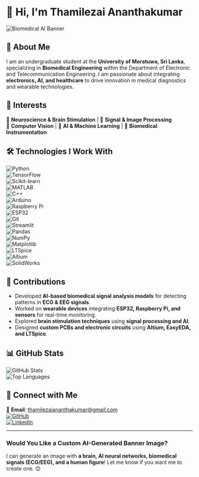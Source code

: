 # 👋 Hi, I'm Thamilezai Ananthakumar  

![Biomedical AI Banner](https://your-image-url.com)  

## 🧠 About Me  
I am an undergraduate student at the **University of Moratuwa, Sri Lanka**, specializing in **Biomedical Engineering** within the Department of Electronic and Telecommunication Engineering. I am passionate about integrating **electronics, AI, and healthcare** to drive innovation in medical diagnostics and wearable technologies.  

## 🌟 Interests  
🧠 **Neuroscience & Brain Stimulation** | 📡 **Signal & Image Processing**  
👀 **Computer Vision** | 🤖 **AI & Machine Learning** | 🏥 **Biomedical Instrumentation**  

## 🛠 Technologies I Work With  
![Python](https://img.shields.io/badge/-Python-3776AB?style=for-the-badge&logo=python&logoColor=white)  
![TensorFlow](https://img.shields.io/badge/-TensorFlow-FF6F00?style=for-the-badge&logo=tensorflow&logoColor=white)  
![Scikit-learn](https://img.shields.io/badge/-ScikitLearn-F7931E?style=for-the-badge&logo=scikitlearn&logoColor=white)  
![MATLAB](https://img.shields.io/badge/-MATLAB-0076A8?style=for-the-badge&logo=mathworks&logoColor=white)  
![C++](https://img.shields.io/badge/-C++-00599C?style=for-the-badge&logo=c%2B%2B&logoColor=white)  
![Arduino](https://img.shields.io/badge/-Arduino-00979D?style=for-the-badge&logo=arduino&logoColor=white)  
![Raspberry Pi](https://img.shields.io/badge/-RaspberryPi-A22846?style=for-the-badge&logo=raspberrypi&logoColor=white)  
![ESP32](https://img.shields.io/badge/-ESP32-000000?style=for-the-badge&logo=espressif&logoColor=white)  
![Git](https://img.shields.io/badge/-Git-F05032?style=for-the-badge&logo=git&logoColor=white)  
![Streamlit](https://img.shields.io/badge/-Streamlit-FF4B4B?style=for-the-badge&logo=streamlit&logoColor=white)  
![Pandas](https://img.shields.io/badge/-Pandas-150458?style=for-the-badge&logo=pandas&logoColor=white)  
![NumPy](https://img.shields.io/badge/-NumPy-013243?style=for-the-badge&logo=numpy&logoColor=white)  
![Matplotlib](https://img.shields.io/badge/-Matplotlib-11557C?style=for-the-badge&logo=python&logoColor=white)  
![LTSpice](https://img.shields.io/badge/-LTSpice-FF9E0F?style=for-the-badge)  
![Altium](https://img.shields.io/badge/-AltiumDesigner-0085CA?style=for-the-badge)  
![SolidWorks](https://img.shields.io/badge/-SolidWorks-E2231A?style=for-the-badge&logo=solidworks&logoColor=white)  

## 📌 Contributions  
- Developed **AI-based biomedical signal analysis models** for detecting patterns in **ECG & EEG signals**.  
- Worked on **wearable devices** integrating **ESP32, Raspberry Pi, and sensors** for real-time monitoring.  
- Explored **brain stimulation techniques** using **signal processing and AI**.  
- Designed **custom PCBs and electronic circuits** using **Altium, EasyEDA, and LTSpice**.  

## 📊 GitHub Stats  
![GitHub Stats](https://github-readme-stats.vercel.app/api?username=ThamilezaiAnanthakumar&show_icons=true&theme=radical)  
![Top Languages](https://github-readme-stats.vercel.app/api/top-langs/?username=ThamilezaiAnanthakumar&layout=compact&theme=radical)  

## 🚀 Connect with Me  
📧 **Email**: [thamilezaiananthakumar@gmail.com](mailto:thamilezaiananthakumar@gmail.com)  
[![GitHub](https://img.shields.io/badge/GitHub-%23121011.svg?style=for-the-badge&logo=github&logoColor=white)](https://github.com/ThamilezaiAnanthakumar)  
[![LinkedIn](https://img.shields.io/badge/LinkedIn-%230A66C2.svg?style=for-the-badge&logo=linkedin&logoColor=white)](https://www.linkedin.com/in/your-profile/)  

---

### **Would You Like a Custom AI-Generated Banner Image?**
I can generate an image with **a brain, AI neural networks, biomedical signals (ECG/EEG), and a human figure**! Let me know if you want me to create one. 😊
